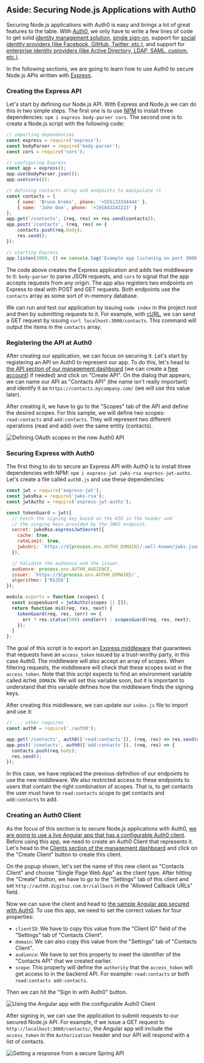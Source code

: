 ## Aside: Securing Node.js Applications with Auth0

Securing Node.js applications with Auth0 is easy and brings a lot of great features to the table. With [Auth0](https://auth0.com/), we only have to write a few lines of code to get solid [identity management solution](https://auth0.com/user-management), [single sign-on](https://auth0.com/docs/sso/single-sign-on), support for [social identity providers (like Facebook, GitHub, Twitter, etc.)](https://auth0.com/docs/identityproviders), and support for [enterprise identity providers (like Active Directory, LDAP, SAML, custom, etc.)](https://auth0.com/enterprise).

In the following sections, we are going to learn how to use Auth0 to secure Node.js APIs written with [Express](https://expressjs.com/).

### Creating the Express API

Let's start by defining our Node.js API. With Express and Node.js we can do this in two simple steps. The first one is to use [NPM](https://www.npmjs.com/) to install three dependencies: `npm i express body-parser cors`. The second one is to create a Node.js script with the following code:

```javascript
// importing dependencies
const express = require('express');
const bodyParser = require('body-parser');
const cors = require('cors');

// configuring Express
const app = express();
app.use(bodyParser.json());
app.use(cors());

// defining contacts array and endpoints to manipulate it
const contacts = [
    { name: 'Bruno Krebs', phone: '+555133334444' },
    { name: 'John Doe', phone: '+191843243223' }
];
app.get('/contacts', (req, res) => res.send(contacts));
app.post('/contacts', (req, res) => {
    contacts.push(req.body);
    res.send();
});

// starting Express
app.listen(3000, () => console.log('Example app listening on port 3000!'));
```

The code above creates the Express application and adds two middleware to it: `body-parser` to parse JSON requests, and `cors` to signal that the app accepts requests from any origin. The app also registers two endpoints on Express to deal with POST and GET requests. Both endpoints use the `contacts` array as some sort of in-memory database.

We can run and test our application by issuing `node index` in the project root and then by submitting requests to it. For example, with [cURL](https://curl.haxx.se/), we can send a GET request by issuing `curl localhost:3000/contacts`. This command will output the items in the `contacts` array.

### Registering the API at Auth0

After creating our application, we can focus on securing it. Let's start by registering an API on Auth0 to represent our app. To do this, let's head to [the API section of our management dashboard](https://manage.auth0.com/#/apis) (we can create a [free account](https://auth0.com/signup)) if needed) and click on "Create API". On the dialog that appears, we can name our API as "Contacts API" (the name isn't really important) and identify it as `https://contacts.mycompany.com/` (we will use this value later).

After creating it, we have to go to the "Scopes" tab of the API and define the desired scopes. For this sample, we will define two scopes: `read:contacts` and `add:contacts`. They will represent two different operations (read and add) over the same entity (contacts).

![Defining OAuth scopes in the new Auth0 API](https://cdn.auth0.com/blog/spring-boot-aside/defining-oauth-scopes.png)

### Securing Express with Auth0

The first thing to do to secure an Express API with Auth0 is to install three dependencies with NPM: `npm i express-jwt jwks-rsa express-jwt-authz`. Let's create a file called `auth0.js` and use these dependencies:

```javascript
const jwt = require('express-jwt');
const jwksRsa = require('jwks-rsa');
const jwtAuthz = require('express-jwt-authz');

const tokenGuard = jwt({
  // Fetch the signing key based on the KID in the header and
  // the singing keys provided by the JWKS endpoint.
  secret: jwksRsa.expressJwtSecret({
    cache: true,
    rateLimit: true,
    jwksUri: `https://${process.env.AUTH0_DOMAIN}/.well-known/jwks.json`
  }),

  // Validate the audience and the issuer.
  audience: process.env.AUTH0_AUDIENCE,
  issuer: `https://${process.env.AUTH0_DOMAIN}/`,
  algorithms: ['RS256']
});

module.exports = function (scopes) {
  const scopesGuard = jwtAuthz(scopes || []);
  return function mid(req, res, next) {
    tokenGuard(req, res, (err) => {
      err ? res.status(500).send(err) : scopesGuard(req, res, next);
    });
  }
};
```

The goal of this script is to export an [Express middleware](http://expressjs.com/en/guide/using-middleware.html) that guarantees that requests have an `access_token` issued by a trust-worthy party, in this case Auth0. The middleware will also accept an array of scopes. When filtering requests, the middleware will check that these scopes exist in the `access_token`. Note that this script expects to find an environment variable called `AUTH0_DOMAIN`. We will set this variable soon, but it is important to understand that this variable defines how the middleware finds the signing keys.

After creating this middleware, we can update our `index.js` file to import and use it:

```javascript
// ... other requires
const auth0 = require('./auth0');

app.get('/contacts', auth0(['read:contacts']), (req, res) => res.send(contacts));
app.post('/contacts', auth0(['add:contacts']), (req, res) => {
  contacts.push(req.body);
  res.send();
});
```

In this case, we have replaced the previous definition of our endpoints to use the new middleware. We also restricted access to these endpoints to users that contain the right combination of scopes. That is, to get contacts the user must have to `read:contacts` scope to get contacts and `add:contacts` to add.

### Creating an Auth0 Client

As the focus of this section is to secure Node.js applications with Auth0, [we are going to use a live Angular app that has a configurable Auth0 client](http://auth0.digituz.com.br/?clientID=ssII6Fu1qfFI4emuNeXeadMv8iTQn1hJ&domain=bk-samples.auth0.com&audience=https:%2F%2Fcontacts.mycompany.com%2F&scope=read:contacts). Before using this app, we need to create an Auth0 Client that represents it. Let's head to the [Clients section of the management dashboard](https://manage.auth0.com/#/clients) and click on the "Create Client" button to create this client.

On the popup shown, let's set the name of this new client as "Contacts Client" and choose "Single Page Web App" as the client type. After hitting the "Create" button, we have to go to the "Settings" tab of this client and set `http://auth0.digituz.com.br/callback` in the "Allowed Callback URLs" field.

Now we can save the client and head to [the sample Angular app secured with Auth0](http://auth0.digituz.com.br/?clientID=ssII6Fu1qfFI4emuNeXeadMv8iTQn1hJ&domain=bk-samples.auth0.com&audience=https:%2F%2Fcontacts.mycompany.com%2F&scope=read:contacts). To use this app, we need to set the correct values for four properties:

- `clientID`: We have to copy this value from the "Client ID" field of the "Settings" tab of "Contacts Client".
- `domain`: We can also copy this value from the "Settings" tab of "Contacts Client".
- `audience`: We have to set this property to meet the identifier of the "Contacts API" that we created earlier.
- `scope`: This property will define the `authority` that the `access_token` will get access to in the backend API. For example: `read:contacts` or both `read:contacts add:contacts`.

Then we can hit the "Sign In with Auth0" button.

![Using the Angular app with the configurable Auth0 Client](https://cdn.auth0.com/blog/angular-generic-client/signing-in.png)

After signing in, we can use the application to submit requests to our secured Node.js API. For example, if we issue a GET request to `http://localhost:3000/contacts/`, the Angular app will include the `access_token` in the `Authorization` header and our API will respond with a list of contacts.

![Getting a response from a secure Spring API](https://cdn.auth0.com/blog/node-aside/client-app-issuing-request.png)
